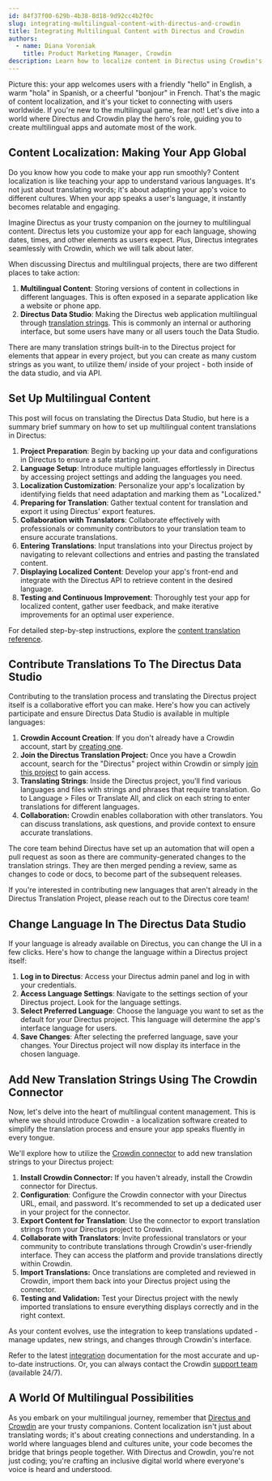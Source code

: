 ```yaml
---
id: 84f37f00-629b-4b38-8d18-9d92cc4b2f0c
slug: integrating-multilingual-content-with-directus-and-crowdin
title: Integrating Multilingual Content with Directus and Crowdin
authors:
  - name: Diana Voroniak
    title: Product Marketing Manager, Crowdin
description: Learn how to localize content in Directus using Crowdin's connector with Directus.
---
```

Picture this: your app welcomes users with a friendly "hello" in English, a warm "hola" in Spanish, or a cheerful "bonjour" in French. That's the magic of content localization, and it's your ticket to connecting with users worldwide. If you're new to the multilingual game, fear not! Let's dive into a world where Directus and Crowdin play the hero's role, guiding you to create multilingual apps and automate most of the work.

## Content Localization: Making Your App Global

Do you know how you code to make your app run smoothly? Content localization is like teaching your app to understand various languages. It's not just about translating words; it's about adapting your app's voice to different cultures. When your app speaks a user's language, it instantly becomes relatable and engaging.

Imagine Directus as your trusty companion on the journey to multilingual content. Directus lets you customize your app for each language, showing dates, times, and other elements as users expect. Plus, Directus integrates seamlessly with Crowdin, which we will talk about later.

When discussing Directus and multilingual projects, there are two different places to take action:

1. **Multilingual Content**: Storing versions of content in collections in different languages. This is often exposed in a separate application like a website or phone app.
2. **Directus Data Studio**: Making the Directus web application multilingual through [translation strings](/guides/content/translations). This is commonly an internal or authoring interface, but some users have many or all users touch the Data Studio.

There are many translation strings built-in to the Directus project for elements that appear in every project, but you can create as many custom strings as you want, to utilize them/ inside of your project - both inside of the data studio, and via API.

## Set Up Multilingual Content

This post will focus on translating the Directus Data Studio, but here is a summary brief summary on how to set up multilingual content translations in Directus:

1. **Project Preparation**: Begin by backing up your data and configurations in Directus to ensure a safe starting point.
2. **Language Setup**: Introduce multiple languages effortlessly in Directus by accessing project settings and adding the languages you need.
3. **Localization Customization**: Personalize your app's localization by identifying fields that need adaptation and marking them as "Localized."
4. **Preparing for Translation**: Gather textual content for translation and export it using Directus' export features.
5. **Collaboration with Translators**: Collaborate effectively with professionals or community contributors to your translation team to ensure accurate translations.
6. **Entering Translations**: Input translations into your Directus project by navigating to relevant collections and entries and pasting the translated content.
7. **Displaying Localized Content**: Develop your app's front-end and integrate with the Directus API to retrieve content in the desired language.
8. **Testing and Continuous Improvement**: Thoroughly test your app for localized content, gather user feedback, and make iterative improvements for an optimal user experience.

For detailed step-by-step instructions, explore the [content translation reference](/guides/content/translations).

## Contribute Translations To The Directus Data Studio

Contributing to the translation process and translating the Directus project itself is a collaborative effort you can make. Here's how you can actively participate and ensure Directus Data Studio is available in multiple languages:

1. **Crowdin Account Creation**: If you don't already have a Crowdin account, start by [creating one](https://accounts.crowdin.com/register?utm_source=docs.directus.io&utm_medium=referral&utm_campaign=guest-post).
2. **Join the Directus Translation Project:** Once you have a Crowdin account, search for the "Directus" project within Crowdin or simply [join this project](https://crowdin.com/project/directus?utm_source=docs.directus.io&utm_medium=referral&utm_campaign=guest-post) to gain access.
3. **Translating Strings**: Inside the Directus project, you'll find various languages and files with strings and phrases that require translation. Go to Language > Files or Translate All, and click on each string to enter translations for different languages.
4. **Collaboration:** Crowdin enables collaboration with other translators. You can discuss translations, ask questions, and provide context to ensure accurate translations.

The core team behind Directus have set up an automation that will open a pull request as soon as there are community-generated changes to the translation strings. They are then merged pending a review, same as changes to code or docs, to become part of the subsequent releases.

If you're interested in contributing new languages that aren't already in the Directus Translation Project, please reach out to the Directus core team!

##  Change Language In The Directus Data Studio

If your language is already available on Directus, you can change the UI in a few clicks. Here's how to change the language within a Directus project itself:

1. **Log in to Directus**: Access your Directus admin panel and log in with your credentials.
2. **Access Language Settings**: Navigate to the settings section of your Directus project. Look for the language settings.
3. **Select Preferred Language**: Choose the language you want to set as the default for your Directus project. This language will determine the app's interface language for users.
4. **Save Changes**: After selecting the preferred language, save your changes. Your Directus project will now display its interface in the chosen language.

## Add New Translation Strings Using The Crowdin Connector

Now, let's delve into the heart of multilingual content management. This is where we should introduce Crowdin - a localization software created to simplify the translation process and ensure your app speaks fluently in every tongue.

We'll explore how to utilize the [Crowdin connector](https://store.crowdin.com/directus-translation-strings?utm_source=docs.directus.io&utm_medium=referral&utm_campaign=guest-post) to add new translation strings to your Directus project:

1. **Install Crowdin Connector:** If you haven't already, install the Crowdin connector for Directus.
2. **Configuration**: Configure the Crowdin connector with your Directus URL, email, and password. It's recommended to set up a dedicated user in your project for the connector.
3. **Export Content for Translation**: Use the connector to export translation strings from your Directus project to Crowdin.
4. **Collaborate with Translators**: Invite professional translators or your community to contribute translations through Crowdin's user-friendly interface. They can access the platform and provide translations directly within Crowdin.
5. **Import Translations:** Once translations are completed and reviewed in Crowdin, import them back into your Directus project using the connector.
6. **Testing and Validation:** Test your Directus project with the newly imported translations to ensure everything displays correctly and in the right context.

As your content evolves, use the integration to keep translations updated - manage updates, new strings, and changes through Crowdin's interface.

Refer to the latest [integration](https://store.crowdin.com/directus-translation-strings?utm_source=docs.directus.io&utm_medium=referral&utm_campaign=guest-post) documentation for the most accurate and up-to-date instructions. Or, you can always contact the Crowdin [support team](https://crowdin.com/contacts?utm_source=docs.directus.io&utm_medium=referral&utm_campaign=guest-post) (available 24/7).

## A World Of Multilingual Possibilities

As you embark on your multilingual journey, remember that [Directus and Crowdin](https://store.crowdin.com/directus-translation-strings?utm_source=docs.directus.io&utm_medium=referral&utm_campaign=guest-post) are your trusty companions. Content localization isn't just about translating words; it's about creating connections and understanding. In a world where languages blend and cultures unite, your code becomes the bridge that brings people together. With Directus and Crowdin, you're not just coding; you're crafting an inclusive digital world where everyone's voice is heard and understood.
